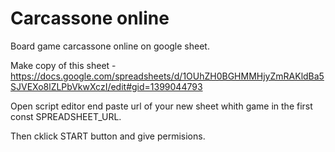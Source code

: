 # Carcassone online
Board game carcassone online on google sheet.

Make copy of this sheet - https://docs.google.com/spreadsheets/d/1OUhZH0BGHMMHjyZmRAKldBa5SJVEXo8lZLPbVkwXczI/edit#gid=1399044793

Open script editor end paste url of your new sheet whith game in the first const SPREADSHEET_URL.

Then cklick START button and give permisions.
